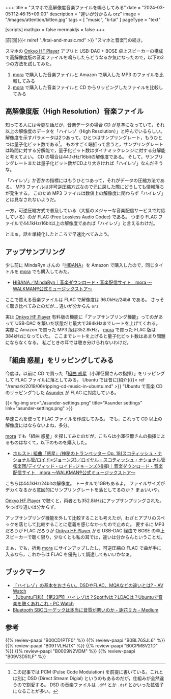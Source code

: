 +++
title = "スマホで高解像度音楽ファイルを鳴らしてみる"
date =  "2024-03-05T12:46:15+09:00"
description = "違いが分からん orz"
image = "/images/attention/kitten.jpg"
tags = [ "music", "k-tai" ]
pageType = "text"

[scripts]
  mathjax = false
  mermaidjs = false
+++

[前回]({{< relref "./ktai-and-music.md" >}} "スマホと音楽")の続き。

スマホの [Onkyo HF Player] アプリと USB-DAC + BOSE 卓上スピーカーの構成で高解像度版の音楽ファイルを鳴らしたらどうなるか気になったので，以下の2つの方法を試してみた。

1. [mora] で購入した音楽ファイルと Amazon で購入した MP3 のファイルを比較してみる
2. [mora] で購入した音楽ファイルと CD からリッピングしたファイルを比較してみる

## 高解像度版（High Resolution）音楽ファイル

知ってる人には今更な話だが，音楽データの場合 CD が基準になっていて，それ以上の解像度のデータを「ハイレゾ（High Resolution）」と呼んでいるらしい。
解像度を示すパラメータは2つあって，ひとつはサンプリングレート，もうひとつは量子化ビット数である[^pcm1]。
ものすごく端折って言うと，サンプリングレートは時間に対する分解能で，量子化ビット数はダイナミックレンジに対する分解能と考えてよい。
CD の場合は44.1kHz/16bitの解像度である。
そして，サンプリングレートまたは量子化ビット数がCDより大きければ「ハイレゾ」なんだそうな。

[^pcm1]: この記事では PCM (Pulse Code Modulation) を前提に書いている。これとは別に DSD (Direct Stream Digial) というのもあるのだが，仕組みが全然違うので割愛する。 DSD の音楽ファイルは `.dff` とか `.dsf` とかいった拡張子になることが多い。

「ハイレゾ」か否かの指標にはもうひとつあって，それがデータの圧縮方法である。
MP3 ファイルは非可逆圧縮方式なので元に戻した際にどうしても情報落ちが発生する。
このため MP3 ファイルは数値上の解像度に関わらず「ハイレゾ」とは見なされないようだ。

一方，可逆圧縮方式で普及している（大抵のメジャーな音楽配信サービスで対応している）のが FLAC (Free Lossless Audio Codec) である。
つまり FLAC ファイルで44.1kHz/16bit以上の解像度であれば「ハイレゾ」と言えるわけだ。

とまぁ，話を単純化したところで早速比べてみよう。

## アップサンプリング

少し前に MindaRyn さんの「[HIBANA](https://www.amazon.co.jp/dp/B0CPM8V21D?tag=baldandersinf-22&linkCode=ogi&th=1&psc=1)」を Amazon で購入したので，同じタイトルを [mora] でも購入してみた。

- [HIBANA／MindaRyn｜音楽ダウンロード・音楽配信サイト　mora ～WALKMAN®公式ミュージックストア～](https://mora.jp/package/43000100/LAXX24518B00Z_96/)

ここで買える音楽ファイルは FLAC で解像度は 96.0kHz/24bit である。
さっそく聴き比べてみたのだが... 違いが分からん `orz`

実は [Onkyo HF Player] 有料版の機能に「アップサンプリング機能」ってのがあって USB-DAC を繋いだ状態だと最大で384kHzまでレートを上げてくれる。
実際に Amazon で買った MP3 版は352.8kHz， [mora] で買った FLAC 版は384kHzになっていた。
ここまでレートを上げると量子化ビット数はあまり問題にならなくなる。
私ごときの耳では聴き分けられないわけだ。

## 「組曲 惑星」をリッピングしてみる

今度は，以前に CD で買った「[組曲 惑星](https://www.amazon.co.jp/dp/B0009N2VDM?tag=baldandersinf-22&linkCode=ogi&th=1&psc=1)（小澤征爾さんの指揮）」をリッピングして FLAC ファイルに落としてみる。
Ubuntu では昔に[紹介]({{< ref "/remark/2019/06/ripping-cd-music-in-ubuntu.md" >}} "Ubuntu で音楽 CD のリッピング")した [Asunder](http://www.littlesvr.ca/asunder/) が FLAC に対応している。

{{< fig-img src="./asunder-settings.png" title="Asunder settings" link="asunder-settings.png" >}}

早速これを使って FLAC ファイルを作成してみる。
でも，これって CD 以上の解像度にはならないよね，多分。

[mora] でも「組曲 惑星」を探してみたのだが，こちらは小澤征爾さんの指揮によるものはなくて，以下のものを購入した。

- [ホルスト: 組曲「惑星」/神秘のトランペッター Op. 18(スコティッシュ・ナショナル管/ロイド=ジョーンズ)／ロイヤル・スコティッシュ・ナショナル管弦楽団/デイヴィッド・ロイド=ジョーンズ(指揮)｜音楽ダウンロード・音楽配信サイト　mora ～WALKMAN®公式ミュージックストア～](https://mora.jp/package/43000069/8555776h/)

こちらは44.1kHz/24bitの解像度。
トータルで1GBもあるよ。
ファイルサイズがデカくなるから意図的にサンプリングレートを落としてるのか？ まぁいいや。

[Onkyo HF Player] で聴くと，両者とも352.8kHzにアップサンプリングされた。
やっぱり違いは分からず。

アップサンプリング機能を外して比較することも考えたが，わざとアプリのスペックを落として比較することに意義を感じなかったので止めた。
要するに MP3 だろうが FLAC だろうが [Onkyo HF Player] から USB-DAC 経由で BOSE の卓上スピーカーで聴く限り，少なくとも私の耳では，違いは分からんということだ。

まぁ，でも，折角 [mora] にサインアップしたし，可逆圧縮の FLAC で曲が手に入るなら，これからは FLAC を優先して調達してもいいかなぁ。

## ブックマーク

- [「ハイレゾ」の基本をおさらい。DSDやFLAC、MQAなどの違いとは? - AV Watch](https://av.watch.impress.co.jp/docs/topic/1068831.html)
- [【Ubuntu日和】【第23回】ハイレゾは？Spotifyは？LDACは？Ubuntuで音楽を聴くあれこれ  - PC Watch](https://pc.watch.impress.co.jp/docs/column/ubuntu/1486550.html)
- [Bluetooth SBCコーデックは本当に音質が悪いのか - 謝花ミカ - Medium](https://mikajabana.medium.com/bluetooth-sbc%E3%82%B3%E3%83%BC%E3%83%87%E3%83%83%E3%82%AF%E3%81%AF%E6%9C%AC%E5%BD%93%E3%81%AB%E9%9F%B3%E8%B3%AA%E3%81%8C%E6%82%AA%E3%81%84%E3%81%AE%E3%81%8B-64ef74727bad)

[Onkyo HF Player]: https://www.jp.onkyo.com/support/hfplayer/ "オーディオ&ビジュアル製品情報：Onkyo HF Player"
[mora]: https://mora.jp/ "音楽ダウンロード・音楽配信サイト　mora ～WALKMAN®公式ミュージックストア～"

## 参考

{{% review-paapi "B00CD1PTF0" %}} <!-- BOSE Conpanion 2 -->
{{% review-paapi "B0BL76SJL6" %}} <!-- USB-DAC -->
{{% review-paapi "B09TVLHJ1X" %}} <!-- Shokz OpenRun Mini 骨伝導ヘッドセット -->
{{% review-paapi "B0CPM8V21D" %}} <!-- HIBANA : MindaRyn -->
{{% review-paapi "B0009N2VDM" %}} <!-- ホルスト 組曲 惑星 -->
{{% review-paapi "B09V3D51LF" %}} <!-- ビッグブリッヂの死闘 -->
